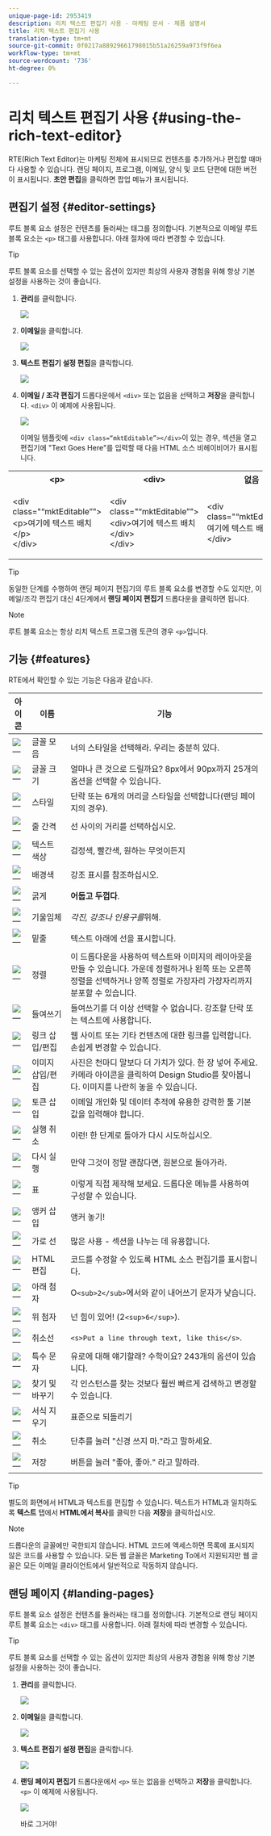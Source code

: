 ```yaml
---
unique-page-id: 2953419
description: 리치 텍스트 편집기 사용 - 마케팅 문서 - 제품 설명서
title: 리치 텍스트 편집기 사용
translation-type: tm+mt
source-git-commit: 0f0217a88929661798015b51a26259a973f9f6ea
workflow-type: tm+mt
source-wordcount: '736'
ht-degree: 0%

---
```



# 리치 텍스트 편집기 사용 {#using-the-rich-text-editor}

RTE(Rich Text Editor)는 마케팅 전체에 표시되므로 컨텐츠를 추가하거나 편집할 때마다 사용할 수 있습니다. 랜딩 페이지, 프로그램, 이메일, 양식 및 코드 단편에 대한 버전이 표시됩니다. **초안 편집**&#x200B;을 클릭하면 팝업 메뉴가 표시됩니다.

## 편집기 설정 {#editor-settings}

루트 블록 요소 설정은 컨텐츠를 둘러싸는 태그를 정의합니다. 기본적으로 이메일 루트 블록 요소는 `<p>` 태그를 사용합니다. 아래 절차에 따라 변경할 수 있습니다.

>[!TIP]
>
>루트 블록 요소를 선택할 수 있는 옵션이 있지만 최상의 사용자 경험을 위해 항상 기본 설정을 사용하는 것이 좋습니다.

1. **관리**&#x200B;를 클릭합니다.

   ![](assets/one.png)

1. **이메일**&#x200B;을 클릭합니다.

   ![](assets/two.png)

1. **텍스트 편집기 설정 편집**&#x200B;을 클릭합니다.

   ![](assets/three.png)

1. **이메일 / 조각 편집기** 드롭다운에서 `<div>` 또는 없음을 선택하고 **저장**&#x200B;을 클릭합니다. `<div>` 이 예제에 사용됩니다.

   ![](assets/four.png)

   이메일 템플릿에 `<div class=“mktEditable”></div>`이 있는 경우, 섹션을 열고 편집기에 &quot;Text Goes Here&quot;를 입력할 때 다음 HTML 소스 비헤이비어가 표시됩니다.

<table> 
 <tbody> 
  <tr> 
   <th>&lt;p&gt;</th> 
   <th>&lt;div&gt;</th> 
   <th>없음</th> 
  </tr> 
  <tr> 
   <td><p>&lt;div class="“mktEditable”"&gt;<br>&lt;p&gt;여기에 텍스트 배치&lt;/p&gt;<br>&lt;/div&gt;</p></td> 
   <td><p>&lt;div class="“mktEditable”"&gt;<br>&lt;div&gt;여기에 텍스트 배치&lt;/div&gt;<br>&lt;/div&gt;</p></td> 
   <td><p>&lt;div class="“mktEditable”"&gt;<br>여기에 텍스트 배치<br>&lt;/div&gt;</p></td> 
  </tr> 
 </tbody> 
</table>

>[!TIP]
>
>동일한 단계를 수행하여 랜딩 페이지 편집기의 루트 블록 요소를 변경할 수도 있지만, 이메일/조각 편집기 대신 4단계에서 **랜딩 페이지 편집기** 드롭다운을 클릭하면 됩니다.

>[!NOTE]
>
>루트 블록 요소는 항상 리치 텍스트 프로그램 토큰의 경우 `<p>`입니다.

## 기능 {#features}

RTE에서 확인할 수 있는 기능은 다음과 같습니다.

| 아이콘 | 이름 | 기능 |
|---|---|---|
| ![—](assets/image2015-7-9-10-3a23-3a24.png) | 글꼴 모음 | 너의 스타일을 선택해라. 우리는 충분히 있다. |
| ![—](assets/image2015-7-9-10-3a22-3a11.png) | 글꼴 크기 | 얼마나 큰 것으로 드릴까요? 8px에서 90px까지 25개의 옵션을 선택할 수 있습니다. |
| ![—](assets/image2015-7-9-10-3a59-3a4.png) | 스타일 | 단락 또는 6개의 머리글 스타일을 선택합니다(랜딩 페이지의 경우). |
| ![—](assets/image2015-7-9-10-3a20-3a1.png) | 줄 간격 | 선 사이의 거리를 선택하십시오. |
| ![—](assets/image2015-7-9-10-3a25-3a52.png) | 텍스트 색상 | 검정색, 빨간색, 원하는 무엇이든지 |
| ![—](assets/image2015-7-9-10-3a24-3a38.png) | 배경색 | 강조 표시를 참조하십시오. |
| ![—](assets/image2015-7-9-10-3a28-3a4.png) | 굵게 | **어둡고 두껍다**. |
| ![—](assets/image2015-7-9-10-3a29-3a1.png) | 기울임체 | *각진, 강조나 인용구를*&#x200B;위해. |
| ![—](assets/image2015-7-9-10-3a30-3a56.png) | 밑줄 | 텍스트 아래에 선을 표시합니다. |
| ![—](assets/image2015-7-9-10-3a31-3a57.png) | 정렬 | 이 드롭다운을 사용하여 텍스트와 이미지의 레이아웃을 만들 수 있습니다. 가운데 정렬하거나 왼쪽 또는 오른쪽 정렬을 선택하거나 양쪽 정렬로 가장자리 가장자리까지 분포할 수 있습니다. |  | ![—](assets/image2015-7-9-10-3a32-3a47.png) | 목록 | 드롭다운에서 글머리 기호나 번호를 선택합니다. 글머리 기호는 단계와 함께 목록과 숫자에 적합합니다. |
| ![—](assets/image2015-7-9-10-3a38-3a0.png) | 들여쓰기 | 들여쓰기를 더 이상 선택할 수 없습니다. 강조할 단락 또는 텍스트에 사용합니다. |
| ![—](assets/image2015-7-9-10-3a38-3a58.png) | 링크 삽입/편집 | 웹 사이트 또는 기타 컨텐츠에 대한 링크를 입력합니다.손쉽게 변경할 수 있습니다. |
| ![—](assets/image2015-7-9-10-3a39-3a42.png) | 이미지 삽입/편집 | 사진은 천마디 말보다 더 가치가 있다. 한 장 넣어 주세요. 카메라 아이콘을 클릭하여 Design Studio를 찾아봅니다. 이미지를 나란히 놓을 수 있습니다. |
| ![—](assets/image2015-7-9-10-3a40-3a36.png) | 토큰 삽입 | 이메일 개인화 및 데이터 추적에 유용한 강력한 툴 기본값을 입력해야 합니다. |
| ![—](assets/image2015-7-9-10-3a41-3a21.png) | 실행 취소 | 이런! 한 단계로 돌아가 다시 시도하십시오. |
| ![—](assets/image2015-7-9-10-3a42-3a13.png) | 다시 실행 | 만약 그것이 정말 괜찮다면, 원본으로 돌아가라. |
| ![—](assets/image2015-7-9-10-3a43-3a29.png) | 표 | 이렇게 직접 제작해 보세요. 드롭다운 메뉴를 사용하여 구성할 수 있습니다. |
| ![—](assets/image2015-7-9-10-3a45-3a1.png) | 앵커 삽입 | 앵커 놓기! |
| ![—](assets/image2015-7-9-10-3a45-3a48.png) | 가로 선 | 많은 사용 - 섹션을 나누는 데 유용합니다. |
| ![—](assets/image2015-10-6-12-3a12-3a17.png) | HTML 편집 | 코드를 수정할 수 있도록 HTML 소스 편집기를 표시합니다. |
| ![—](assets/image2015-7-9-10-3a47-3a36.png) | 아래 첨자 | O`<sub>2</sub>`에서와 같이 내어쓰기 문자가 낮습니다. |
| ![—](assets/image2015-7-9-10-3a48-3a35.png) | 위 첨자 | 넌 힘이 있어! (2`<sup>6</sup>`). |
| ![—](assets/image2015-7-9-10-3a49-3a31.png) | 취소선 | `<s>Put a line through text, like this</s>`. |
| ![—](assets/image2015-7-9-10-3a50-3a11.png) | 특수 문자 | 유로에 대해 얘기할래? 수학이요? 243개의 옵션이 있습니다. |
| ![—](assets/image2015-7-9-10-3a52-3a26.png) | 찾기 및 바꾸기 | 각 인스턴스를 찾는 것보다 훨씬 빠르게 검색하고 변경할 수 있습니다. |
| ![—](assets/image2015-7-9-10-3a53-3a37.png) | 서식 지우기 | 표준으로 되돌리기 |
| ![—](assets/image2015-7-9-10-3a55-3a2.png) | 취소 | 단추를 눌러 &quot;신경 쓰지 마.&quot;라고 말하세요. |
| ![—](assets/image2015-7-9-10-3a56-3a2.png) | 저장 | 버튼을 눌러 &quot;좋아, 좋아.&quot; 라고 말하라. |

>[!TIP]
>
>별도의 화면에서 HTML과 텍스트를 편집할 수 있습니다. 텍스트가 HTML과 일치하도록 **텍스트** 탭에서 **HTML에서 복사**&#x200B;를 클릭한 다음 **저장**&#x200B;을 클릭하십시오.

>[!NOTE]
>
>드롭다운의 글꼴에만 국한되지 않습니다. HTML 코드에 액세스하면 목록에 표시되지 않은 코드를 사용할 수 있습니다. 모든 웹 글꼴은 Marketing To에서 지원되지만 웹 글꼴은 모든 이메일 클라이언트에서 일반적으로 작동하지 않습니다.

## 랜딩 페이지 {#landing-pages}

루트 블록 요소 설정은 컨텐츠를 둘러싸는 태그를 정의합니다. 기본적으로 랜딩 페이지 루트 블록 요소는 `<div>` 태그를 사용합니다. 아래 절차에 따라 변경할 수 있습니다.

>[!TIP]
>
>루트 블록 요소를 선택할 수 있는 옵션이 있지만 최상의 사용자 경험을 위해 항상 기본 설정을 사용하는 것이 좋습니다.

1. **관리**&#x200B;를 클릭합니다.

   ![](assets/one.png)

1. **이메일**&#x200B;을 클릭합니다.

   ![](assets/two.png)

1. **텍스트 편집기 설정 편집**&#x200B;을 클릭합니다.

   ![](assets/three.png)

1. **랜딩 페이지 편집기** 드롭다운에서 `<p>` 또는 없음을 선택하고 **저장**&#x200B;을 클릭합니다. `<p>` 이 예제에 사용됩니다.

   ![](assets/five.png)

   바로 그거야!
